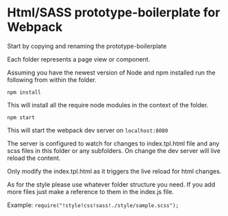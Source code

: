 # Html/SASS prototype-boilerplate for Webpack

Start by copying and renaming the prototype-boilerplate

Each folder represents a page view or component.

Assuming you have the newest version of Node and npm installed run the following from within the folder.

```npm install```

This will install all the require node modules in the context of the folder.

`npm start`

This will start the webpack dev server on `localhost:8080`

The server is configured to watch for changes to index.tpl.html file and any scss files in this folder or any subfolders. On change the dev server will live reload the content.

Only modify the index.tpl.html as it triggers the live reload for html changes.

As for the style please use whatever folder structure you need. If you add more files just make a reference to them in the index.js file.

Example: `require("!style!css!sass!./style/sample.scss");`
